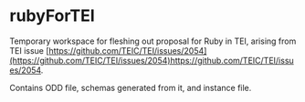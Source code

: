 # rubyForTEI
Temporary workspace for fleshing out proposal for Ruby in TEI, arising from TEI issue [https://github.com/TEIC/TEI/issues/2054](https://github.com/TEIC/TEI/issues/2054)https://github.com/TEIC/TEI/issues/2054.

Contains ODD file, schemas generated from it, and instance file.
